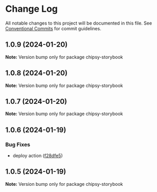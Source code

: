 # Change Log

All notable changes to this project will be documented in this file.
See [Conventional Commits](https://conventionalcommits.org) for commit guidelines.

## 1.0.9 (2024-01-20)

**Note:** Version bump only for package chipsy-storybook





## 1.0.8 (2024-01-20)

**Note:** Version bump only for package chipsy-storybook





## 1.0.7 (2024-01-20)

**Note:** Version bump only for package chipsy-storybook





## 1.0.6 (2024-01-19)


### Bug Fixes

* deploy action ([f28dfe5](https://github.com/lokesh-coder/chipsy/commit/f28dfe530eb84ec8c12640fb41d9f99056e98ec2))





## 1.0.5 (2024-01-19)

**Note:** Version bump only for package chipsy-storybook
